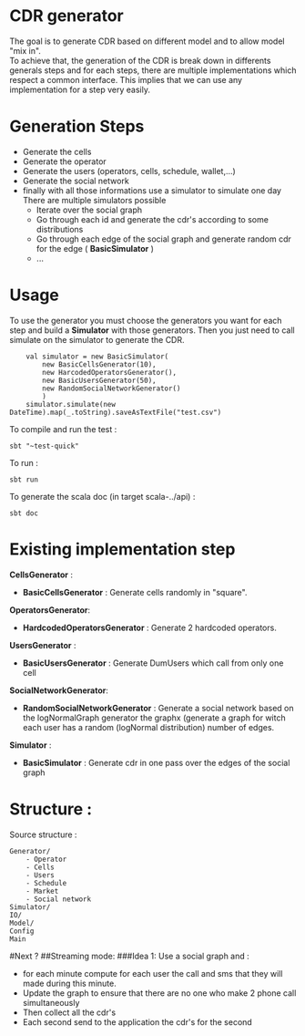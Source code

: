 # CDR generator

The goal is to generate CDR based on different model and to allow model "mix in".  
To achieve that, the generation of the CDR is break down in differents generals steps and for each
steps, there are multiple implementations which respect a common interface. This implies
that we can use any implementation for a step very easily.  

# Generation Steps
- Generate the cells
- Generate the operator
- Generate the users (operators, cells, schedule, wallet,...)
- Generate the social network
- finally with all those informations use a simulator to simulate one day
    There are multiple simulators possible
    - Iterate over the social graph
    - Go through each id and generate the cdr's according to some distributions
    - Go through each edge of the social graph and generate random cdr for the 
	edge ( **BasicSimulator** )
    - ...

# Usage
To use the generator you must choose the generators you want for each step and
build a **Simulator** with those generators. Then you just need to call simulate 
on the simulator to generate the CDR.

		val simulator = new BasicSimulator(
			new BasicCellsGenerator(10),
			new HarcodedOperatorsGenerator(),
			new BasicUsersGenerator(50),
			new RandomSocialNetworkGenerator()
			)
		simulator.simulate(new DateTime).map(_.toString).saveAsTextFile("test.csv")

To compile and run the test :

	sbt "~test-quick"

To run :

	sbt run

To generate the scala doc (in target scala-../api) :

	sbt doc

# Existing implementation step
**CellsGenerator** :

- **BasicCellsGenerator** : Generate cells randomly in "square".

**OperatorsGenerator**:

- **HardcodedOperatorsGenerator** : Generate 2 hardcoded operators.

**UsersGenerator** : 

- **BasicUsersGenerator** : Generate DumUsers which call from only one cell

**SocialNetworkGenerator**:

- **RandomSocialNetworkGenerator** : Generate a social network based on the logNormalGraph 
    generator the graphx (generate a graph for witch each user has a random 
    (logNormal distribution) number of edges.

**Simulator** :

- **BasicSimulator** : Generate cdr in one pass over the edges of the social graph
   
# Structure :
Source structure :

	Generator/
		- Operator
		- Cells
		- Users 
	    - Schedule
		- Market
		- Social network
	Simulator/
	IO/
	Model/
	Config
	Main
    
#Next ?
##Streaming mode: 
###Idea 1:
Use a social graph and :

- for each minute compute for each user the call and sms that
    they will made during this minute.
- Update the graph to ensure that there are no one who make 2 phone call simultaneously
- Then collect all the cdr's
- Each second send to the application the cdr's for the second

